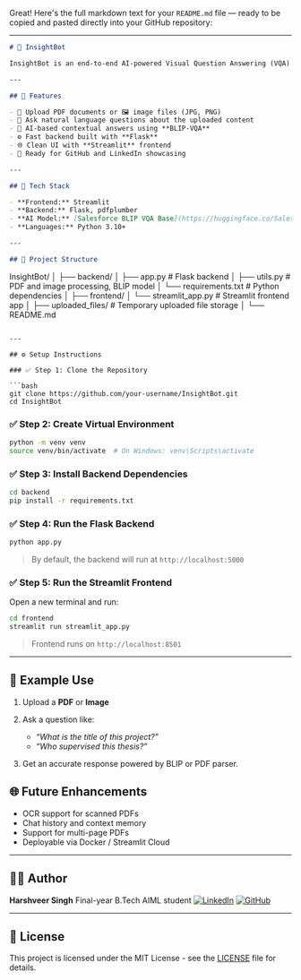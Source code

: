 Great! Here's the full markdown text for your `README.md` file — ready to be copied and pasted directly into your GitHub repository:

---

```markdown
# 🤖 InsightBot

InsightBot is an end-to-end AI-powered Visual Question Answering (VQA) system that allows users to upload a PDF or image file and ask contextual questions about its content. It uses advanced deep learning models like **BLIP** (Bootstrapped Language-Image Pretraining) for image-based Q&A and extracts textual information from PDFS using "pdfplumber".

---

## 🚀 Features

- 📄 Upload PDF documents or 🖼️ image files (JPG, PNG)
- 💬 Ask natural language questions about the uploaded content
- 🧠 AI-based contextual answers using **BLIP-VQA**
- ⚙️ Fast backend built with **Flask**
- 🌐 Clean UI with **Streamlit** frontend
- 🔗 Ready for GitHub and LinkedIn showcasing

---

## 🧠 Tech Stack

- **Frontend:** Streamlit
- **Backend:** Flask, pdfplumber
- **AI Model:** [Salesforce BLIP VQA Base](https://huggingface.co/Salesforce/blip-vqa-base)
- **Languages:** Python 3.10+

---

## 📁 Project Structure
```

InsightBot/
│
├── backend/
│ ├── app.py # Flask backend
│ ├── utils.py # PDF and image processing, BLIP model
│ └── requirements.txt # Python dependencies
│
├── frontend/
│ └── streamlit_app.py # Streamlit frontend app
│
├── uploaded_files/ # Temporary uploaded file storage
│
└── README.md

````

---

## ⚙️ Setup Instructions

### ✅ Step 1: Clone the Repository

```bash
git clone https://github.com/your-username/InsightBot.git
cd InsightBot
````

### ✅ Step 2: Create Virtual Environment

```bash
python -m venv venv
source venv/bin/activate  # On Windows: venv\Scripts\activate
```

### ✅ Step 3: Install Backend Dependencies

```bash
cd backend
pip install -r requirements.txt
```

### ✅ Step 4: Run the Flask Backend

```bash
python app.py
```

> By default, the backend will run at `http://localhost:5000`

### ✅ Step 5: Run the Streamlit Frontend

Open a new terminal and run:

```bash
cd frontend
streamlit run streamlit_app.py
```

> Frontend runs on `http://localhost:8501`

---

## 🧪 Example Use

1. Upload a **PDF** or **Image**
2. Ask a question like:

   - _“What is the title of this project?”_
   - _“Who supervised this thesis?”_

3. Get an accurate response powered by BLIP or PDF parser.

## 🌐 Future Enhancements

- OCR support for scanned PDFs
- Chat history and context memory
- Support for multi-page PDFs
- Deployable via Docker / Streamlit Cloud

---

## 👨‍💻 Author

**Harshveer Singh**
Final-year B.Tech AIML student
[![LinkedIn](https://img.shields.io/badge/LinkedIn-blue?style=flat&logo=linkedin)](https://www.linkedin.com/in/harshveer-singh-1a6912205/)
[![GitHub](https://img.shields.io/badge/GitHub-black?style=flat&logo=github)](https://github.com/Harshveer03)

---

## 📄 License

This project is licensed under the MIT License - see the [LICENSE](LICENSE) file for details.
